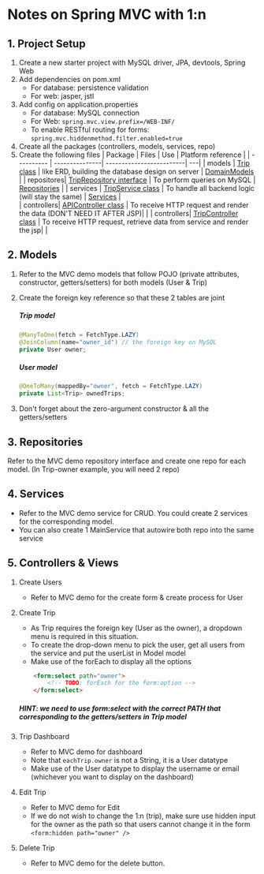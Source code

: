 # Notes on Spring MVC with 1:n
## 1. Project Setup
1. Create a new starter project with MySQL driver, JPA, devtools, Spring Web
2. Add dependencies on pom.xml 
   - For database: persistence validation
   - For web: jasper, jstl
3. Add config on application.properties 
   - For database: MySQL connection 
   - For Web: ```spring.mvc.view.prefix=/WEB-INF/```
   - To enable RESTful routing for forms: ```spring.mvc.hiddenmethod.filter.enabled=true```
4. Create all the packages (controllers, models, services, repo)
5. Create the following files
| Package    | Files | Use | Platform reference | 
   | ---------- | ---------------| -------------------------| ---|
   | models     | [Trip class](./packages/Trip.java) | like ERD, building the database design on server | [DomainModels](https://login.codingdojo.com/m/315/9533/64299) |
   | repositores| [TripRepository interface](./packages/TripRepository.java) | To perform queries on MySQL | [Repositories](https://login.codingdojo.com/m/315/9533/64300) |
   | services   | [TripService class](./packages/TripService.java) | To handle all backend logic (will stay the same) | [Services](https://login.codingdojo.com/m/315/9533/64301) |  
   | controllers| [APIController class](./packages/APIController.java) | To receive HTTP request and render the data  (DON'T NEED IT AFTER JSP)|   |
     | controllers| [TripController class](./packages/TripController.java) | To receive HTTP request, retrieve data from service and render the jsp|   |
## 2. Models
1. Refer to the MVC demo models that follow POJO (private attributes, constructor, getters/setters) for both models (User & Trip)
2. Create the foreign key reference so that these 2 tables are joint
    ##### Trip model
    ```java
    @ManyToOne(fetch = FetchType.LAZY)
    @JoinColumn(name="owner_id") // the foreign key on MySQL
    private User owner;
    ```

    ##### User model
    ```java
    @OneToMany(mappedBy="owner", fetch = FetchType.LAZY)
    private List<Trip> ownedTrips;
    ```

3. Don't forget about the zero-argument constructor & all the getters/setters

## 3. Repositories
Refer to the MVC demo repository interface and create one repo for each model. (In Trip-owner example, you will need 2 repo)

## 4. Services
- Refer to the MVC demo service for CRUD. You could create 2 services for the corresponding model.
- You can also create 1 MainService that autowire both repo into the same service

## 5. Controllers & Views
1. Create Users
    - Refer to MVC demo for the create form & create process for User
2. Create Trip
    - As Trip requires the foreign key (User as the owner), a dropdown menu is required in this situation. 
    - To create the drop-down menu to pick the user, get all users from the service and put the userList in Model model
    - Make use of the forEach to display all the options

    ```html
		<form:select path="owner">
            <!-- TODO: forEach for the form:option -->
		</form:select>    
    ```
    ##### HINT: we need to use form:select with the correct PATH that corresponding to the getters/setters in Trip model

3. Trip Dashboard
   - Refer to MVC demo for dashboard
   - Note that ``` eachTrip.owner ``` is not a String, it is a User datatype 
   - Make use of the User datatype to display the username or email (whichever you want to display on the dashboard)

4. Edit Trip
   - Refer to MVC demo for Edit
   - If we do not wish to change the 1:n (trip), make sure use hidden input for the owner as the path so that users cannot change it in the form ```<form:hidden path="owner" />``` 

5. Delete Trip
   - Refer to MVC demo for the delete button. 






